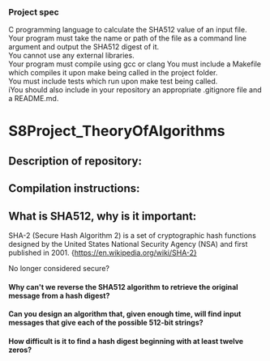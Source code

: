 ### Project spec
C programming language to calculate the SHA512 value of an input file.  
Your program must take the name or path of the file as a command line argument and output the SHA512 digest of it.  
You cannot use any external libraries.  
Your program must compile using gcc or clang
You must include a Makefile which compiles it upon make being called in the project folder.  
You must include tests which run upon make test being called.  
iYou should also include in your repository an appropriate .gitignore file and a README.md.  



# S8Project_TheoryOfAlgorithms

## Description of repository:


## Compilation instructions:


## What is SHA512, why is it important:
SHA-2 (Secure Hash Algorithm 2) is a set of cryptographic hash functions designed by the United States National Security Agency (NSA) and first published in 2001. {https://en.wikipedia.org/wiki/SHA-2}

No longer considered secure?


#### Why can't we reverse the SHA512 algorithm to retrieve the original message from a hash digest?


#### Can you design an algorithm that, given enough time, will find input messages that give each of the possible 512-bit strings?


#### How difficult is it to find a hash digest beginning with at least twelve zeros?
